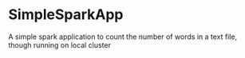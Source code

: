 # SimpleSparkApp
A simple spark application to count the number of words in a text file, though running on local cluster
